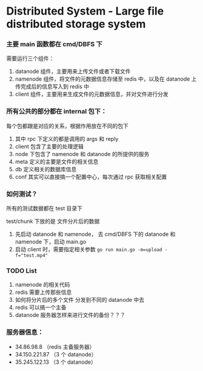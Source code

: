 # Distributed System - Large file distributed storage system

### 主要 main 函数都在 cmd/DBFS 下

需要运行三个组件：

1. datanode 组件，主要用来上传文件或者下载文件
2. namenode 组件，将文件的元数据信息存储至 redis 中，以及在 datanode 上传完成后的信息写入到 redis 中
3. client 组件，主要用来生成文件的元数据信息，并对文件进行分发

### 所有公共的部分都在 internal 包下：

每个包都跟是对应的关系，根据作用放在不同的包下

1. 其中 rpc 下定义的都是调用的 args 和 reply
2. client 包含了主要的处理逻辑
3. node 下包含了 namenode 和 datanode 的所提供的服务
4. meta 定义的主要是文件的相关信息
5. db 定义相关的数据库信息
6. conf 其实可以直接搞一个配置中心，每次通过 rpc 获取相关配置

### 如何测试？

所有的测试数据都在 test 目录下

test/chunk 下放的是 文件分片后的数据

1. 先启动 datanode 和 namenode， 去 cmd/DBFS 下的 datanode 和 namenode 下，启动 main.go
2. 启动 client 时，需要指定相关参数 `go run main.go -m=upload -f="test.mp4"`

### TODO List

1. namenode 的相关代码
2. redis 需要上传那些信息
3. 如何将分片后的多个文件 分发到不同的 datanode 中去
4. redis 可以搞一个主备
5. datanode 服务器怎样来进行文件的备份？？？

### 服务器信息：

- 34.86.98.8 （redis 主备服务器）
- 34.150.221.87 （3 个 datanode）
- 35.245.122.13 （3 个 datanode）
